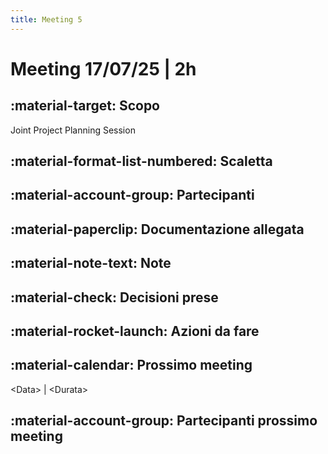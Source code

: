 ```yaml
---
title: Meeting 5
---
```


# Meeting 17/07/25 | 2h

## :material-target: **Scopo**

Joint Project Planning Session

## :material-format-list-numbered: **Scaletta**  

## :material-account-group: **Partecipanti**  

## :material-paperclip: **Documentazione allegata**  

## :material-note-text: **Note**  

## :material-check: **Decisioni prese**  

## :material-rocket-launch: **Azioni da fare**  

## :material-calendar: **Prossimo meeting**

&lt;Data&gt; | &lt;Durata&gt;

## :material-account-group: **Partecipanti prossimo meeting**  
